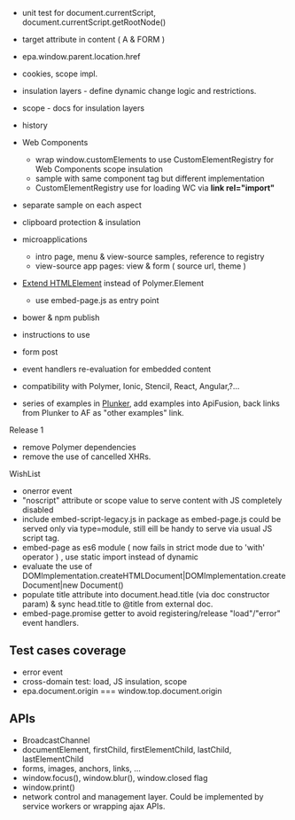* unit test for document.currentScript, document.currentScript.getRootNode()
* target attribute in content ( A & FORM )
* epa.window.parent.location.href
* cookies, scope impl.
* insulation layers - define dynamic change logic and restrictions. 
* scope - docs for insulation layers
* history
* Web Components
    * wrap window.customElements to use CustomElementRegistry for Web Components scope insulation
    * sample with same component tag but different implementation
    * CustomElementRegistry use for loading WC via **link rel="import"** 
* separate sample on each aspect
* clipboard protection & insulation
* microapplications
    * intro page, menu & view-source samples, reference to registry
    * view-source app pages: view & form ( source url, theme )
* [Extend HTMLElement](https://developer.mozilla.org/en-US/docs/Web/Web_Components/Using_custom_elements) instead of Polymer.Element
    * use embed-page.js as entry point  
* bower & npm publish
* instructions to use
* form post
* event handlers re-evaluation for embedded content
 
* compatibility with Polymer, Ionic, Stencil, React, Angular,?...
* series of examples in [Plunker](http://plnkr.co/), add examples into ApiFusion, 
    back links from Plunker to AF as "other examples" link. 
    
Release 1

* remove Polymer dependencies
* remove the use of cancelled XHRs.     

WishList
* onerror event
* "noscript" attribute or scope value to serve content with JS completely disabled
* include embed-script-legacy.js in package as embed-page.js could be served only via type=module, still eill be handy 
    to serve via usual JS script tag.
* embed-page as es6 module ( now fails in strict mode due to 'with' operator )
    , use static import instead of dynamic 
* evaluate the use of DOMImplementation.createHTMLDocument|DOMImplementation.createDocument|new Document()   
* populate title attribute into document.head.title (via doc constructor param) & sync head.title to @title from 
    external doc.    
* embed-page.promise getter to avoid registering/release "load"/"error" event handlers.
    
## Test cases coverage
* error event
* cross-domain test: load, JS insulation, scope 
* epa.document.origin === window.top.document.origin

## APIs
* BroadcastChannel 
* documentElement, firstChild, firstElementChild, lastChild, lastElementChild
* forms, images, anchors, links, ...
* window.focus(), window.blur(), window.closed flag
* window.print()
* network control and management layer. Could be implemented by service workers or wrapping ajax APIs.
    